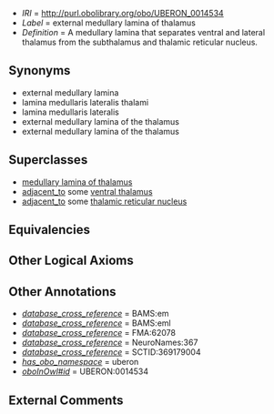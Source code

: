  * *IRI* = http://purl.obolibrary.org/obo/UBERON_0014534
 * *Label* = external medullary lamina of thalamus
 * *Definition* = A medullary lamina that separates ventral and lateral thalamus from the subthalamus and thalamic reticular nucleus.

## Synonyms

 * external medullary lamina
 * lamina medullaris lateralis thalami
 * lamina medullaris lateralis
 * external medullary lamina of the thalamus
 * external medullary lamina of the thalamus

## Superclasses

 * [medullary lamina of thalamus](../../UBERON/33/UBERON_0014533.md)
 * [adjacent_to](../../RO/20/RO_0002220.md) some [ventral thalamus](../../UBERON/00/UBERON_0001900.md)
 * [adjacent_to](../../RO/20/RO_0002220.md) some [thalamic reticular nucleus](../../UBERON/03/UBERON_0001903.md)

## Equivalencies


## Other Logical Axioms


## Other Annotations

 * *[database_cross_reference](../../ef/oboInOwl#hasDbXref.md)* = BAMS:em
 * *[database_cross_reference](../../ef/oboInOwl#hasDbXref.md)* = BAMS:eml
 * *[database_cross_reference](../../ef/oboInOwl#hasDbXref.md)* = FMA:62078
 * *[database_cross_reference](../../ef/oboInOwl#hasDbXref.md)* = NeuroNames:367
 * *[database_cross_reference](../../ef/oboInOwl#hasDbXref.md)* = SCTID:369179004
 * *[has_obo_namespace](../../ce/oboInOwl#hasOBONamespace.md)* = uberon
 * *[oboInOwl#id](../../id/oboInOwl#id.md)* = UBERON:0014534

## External Comments

